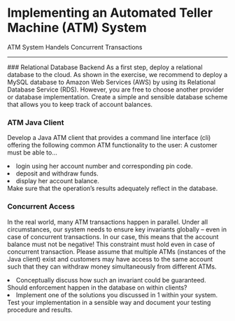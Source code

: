 # Implementing an Automated Teller Machine (ATM) System
ATM System Handels Concurrent Transactions
<hr/>
### Relational Database Backend
As a first step, deploy a relational database to the cloud. As shown in the exercise, we recommend to deploy a MySQL database to Amazon Web Services (AWS) by using its Relational Database Service (RDS).
However, you are free to choose another provider or database implementation.
Create a simple and sensible database scheme that allows you to keep track of account balances.

### ATM Java Client
Develop a Java ATM client that provides a command line interface (cli) offering the following common ATM functionality to the user: 
A customer must be able to…
  <li>login using her account number and corresponding pin code.</li>
  <li>deposit and withdraw funds.</li>
  <li>display her account balance.</li>
Make sure that the operation’s results adequately reflect in the database.

### Concurrent Access
In the real world, many ATM transactions happen in parallel. Under all circumstances, our system needs to ensure key invariants globally – even in case of concurrent transactions.
In our case, this means that the account balance must not be negative! This constraint must hold even in case of concurrent transaction. 
Please assume that multiple ATMs (instances of the Java client) exist and customers may have access to the same account such that they can withdraw money
simultaneously from different ATMs.
  <li>Conceptually discuss how such an invariant could be guaranteed. Should enforcement happen in the database on within clients?</li>
  <li>Implement one of the solutions you discussed in 1 within your system. Test your implementation in a sensible way and document your testing procedure and results.</li>
